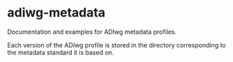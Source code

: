 # adiwg-metadata
Documentation and examples for ADIwg metadata profiles.

Each version of the ADIwg profile is stored in the directory corresponding to the metadata standard it is based on.
